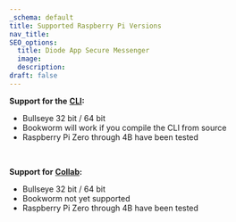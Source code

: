 ```yaml
---
_schema: default
title: Supported Raspberry Pi Versions
nav_title:
SEO_options:
  title: Diode App Secure Messenger
  image:
  description:
draft: false
---
```

**Support for the** <a href="https://diode.io/solutions/cli/" target="_blank" rel="noopener"><strong>CLI</strong></a>**\:**

* Bullseye 32 bit / 64 bit
* Bookworm will work if you compile the CLI from source
* Raspberry Pi Zero through 4B have been tested

&nbsp;

**Support for** <a href="https://diode.io/solutions/app/" target="_blank" rel="noopener"><strong>Collab</strong></a>**\:**

* Bullseye 32 bit / 64 bit
* Bookworm not yet supported
* Raspberry Pi Zero through 4B have been tested